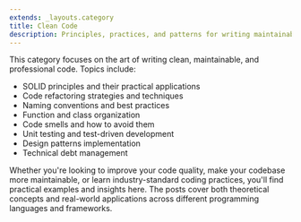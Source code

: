 ```yaml
---
extends: _layouts.category
title: Clean Code
description: Principles, practices, and patterns for writing maintainable and high-quality code
---
```


This category focuses on the art of writing clean, maintainable, and professional code. Topics include:

- SOLID principles and their practical applications
- Code refactoring strategies and techniques
- Naming conventions and best practices
- Function and class organization
- Code smells and how to avoid them
- Unit testing and test-driven development
- Design patterns implementation
- Technical debt management

Whether you're looking to improve your code quality, make your codebase more maintainable, or learn industry-standard coding practices, you'll find practical examples and insights here. The posts cover both theoretical concepts and real-world applications across different programming languages and frameworks.